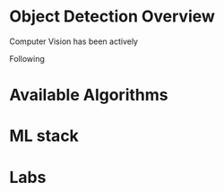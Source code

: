 # Object Detection Overview
Computer Vision has been actively 

Following 

# Available Algorithms 

# ML stack 

# Labs
